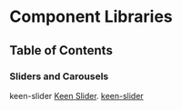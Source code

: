 # Component Libraries

## Table of Contents

### Sliders and Carousels

keen-slider [Keen Slider](https://keen-slider.io/docs).
<a href="https://Keen-slider.io/docs" target="_blank">keen-slider</a>
